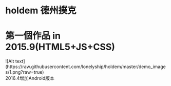 # holdem 德州撲克

<h1> 第一個作品 in 2015.9(HTML5+JS+CSS) </h1>
![Alt text](https://raw.githubusercontent.com/lonelyship/holdem/master/demo_images/1.png?raw=true)
<br>
2016.4增加Android版本

